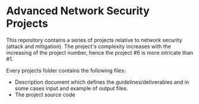 # Advanced Network Security Projects
This repository contains a series of projects relative to network security (attack and mitigation). 
The project's complexity increases with the increasing of the project number, hence the project #6 is more intricate than #1.

Every projects folder contains the following files:
- Description document which defines the guidelines/deliverables and in some cases input and example of output files.
- The project source code
